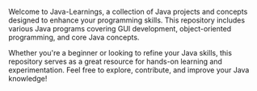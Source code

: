 Welcome to Java-Learnings, a collection of Java projects and concepts designed to enhance your programming skills. This repository includes various Java programs covering GUI development, object-oriented programming, and core Java concepts.

Whether you're a beginner or looking to refine your Java skills, this repository serves as a great resource for hands-on learning and experimentation. Feel free to explore, contribute, and improve your Java knowledge!

